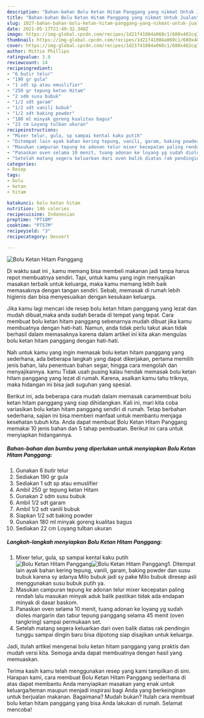 ```yaml
---
description: "Bahan-bahan Bolu Ketan Hitam Panggang yang nikmat Untuk Jualan"
title: "Bahan-bahan Bolu Ketan Hitam Panggang yang nikmat Untuk Jualan"
slug: 1027-bahan-bahan-bolu-ketan-hitam-panggang-yang-nikmat-untuk-jualan
date: 2021-05-17T21:49:32.340Z
image: https://img-global.cpcdn.com/recipes/1d21f41084a060c1/680x482cq70/bolu-ketan-hitam-panggang-foto-resep-utama.jpg
thumbnail: https://img-global.cpcdn.com/recipes/1d21f41084a060c1/680x482cq70/bolu-ketan-hitam-panggang-foto-resep-utama.jpg
cover: https://img-global.cpcdn.com/recipes/1d21f41084a060c1/680x482cq70/bolu-ketan-hitam-panggang-foto-resep-utama.jpg
author: Mittie Phillips
ratingvalue: 3.9
reviewcount: 14
recipeingredient:
- "6 butir telur"
- "190 gr gula"
- "1 sdt sp atau emuslifier"
- "250 gr tepung ketan Hitam"
- "2 sdm susu bubuk"
- "1/2 sdt garam"
- "1/2 sdt vanili bubuk"
- "1/2 sdt baking powder"
- "180 ml minyak goreng kualitas bagus"
- "22 cm Loyang tulban ukuran"
recipeinstructions:
- "Mixer telur, gula, sp sampai kental kaku putih"
- "Ditempat lain ayak bahan kering tepung, vanili, garam, baking powder dan susu bubuk karena sy adanya Milo bubuk jadi sy pake Milo bubuk diresep asli menggunakan susu bubuk putih ya."
- "Masukan campuran tepung ke adonan telur mixer kecepatan paling rendah lalu masukan minyak aduk balik pastikan tidak ada endapan minyak di dasar baskom."
- "Panaskan oven selama 10 menit, tuang adonan ke loyang yg sudah dioles margarin dan tabur tepung panggang selama 45 menit (oven tangkring) sampai permukaan set."
- "Setelah matang segera keluarkan dari oven balik diatas rak pendingin tunggu sampai dingin baru bisa dipotong siap disajikan untuk keluarga."
categories:
- Resep
tags:
- bolu
- ketan
- hitam

katakunci: bolu ketan hitam 
nutrition: 146 calories
recipecuisine: Indonesian
preptime: "PT18M"
cooktime: "PT57M"
recipeyield: "3"
recipecategory: Dessert

---
```



![Bolu Ketan Hitam Panggang](https://img-global.cpcdn.com/recipes/1d21f41084a060c1/680x482cq70/bolu-ketan-hitam-panggang-foto-resep-utama.jpg)

Di waktu  saat ini , kamu memang bisa membeli makanan jadi tanpa harus repot membuatnya sendiri. Tapi, untuk kamu yang ingin menyajikan masakan terbaik untuk keluarga, maka kamu memang lebih baik memasaknya dengan tangan sendiri. Sebab, memasak di rumah lebih higienis dan bisa menyesuaikan dengan kesukaan keluarga.

Jika kamu lagi mencari ide resep bolu ketan hitam panggang yang lezat dan mudah dibuat,maka anda sudah berada di tempat yang tepat. Cara membuat bolu ketan hitam panggang  sebenarnya mudah dibuat jika kamu membuatnya dengan hati-hati. Namun, anda tidak perlu takut akan tidak berhasil dalam memasaknya 
karena dalam artikel ini kita akan mengulas bolu ketan hitam panggang dengan hati-hati.  



Nah untuk kamu yang ingin memasak bolu ketan hitam panggang yang sederhana, ada beberapa langkah yang dapat dikerjakan, pertama memilih jenis bahan, lalu penentuan bahan segar, hingga cara mengolah dan menyajikannya. kamu Tidak usah pusing kalau hendak memasak bolu ketan hitam panggang yang lezat di rumah. Karena, asalkan kamu  tahu triknya, maka hidangan ini bisa jadi suguhan yang spesial.

Berikut ini, ada beberapa cara mudah dalam memasak caramembuat bolu ketan hitam panggang yang siap dihidangkan. Kali ini, mari kita coba variasikan bolu ketan hitam panggang sendiri di rumah. Tetap berbahan sederhana, sajian ini bisa memberi manfaat untuk membantu menjaga kesehatan tubuh kita. Anda dapat membuat Bolu Ketan Hitam Panggang memakai 10 jenis bahan dan 5 tahap pembuatan. Berikut ini cara untuk menyiapkan hidangannya.

<!--inarticleads1-->

##### Bahan-bahan dan bumbu yang diperlukan untuk menyiapkan Bolu Ketan Hitam Panggang:

1. Gunakan 6 butir telur
1. Sediakan 190 gr gula
1. Sediakan 1 sdt sp atau emuslifier
1. Ambil 250 gr tepung ketan Hitam
1. Gunakan 2 sdm susu bubuk
1. Ambil 1/2 sdt garam
1. Ambil 1/2 sdt vanili bubuk
1. Siapkan 1/2 sdt baking powder
1. Gunakan 180 ml minyak goreng kualitas bagus
1. Sediakan 22 cm Loyang tulban ukuran




<!--inarticleads2-->

##### Langkah-langkah menyiapkan Bolu Ketan Hitam Panggang:

1. Mixer telur, gula, sp sampai kental kaku putih
<img src="https://img-global.cpcdn.com/steps/bd2dddd31f46e62b/160x128cq70/bolu-ketan-hitam-panggang-langkah-memasak-1-foto.jpg" alt="Bolu Ketan Hitam Panggang"><img src="https://img-global.cpcdn.com/steps/2bf1e2f2bd7010f9/160x128cq70/bolu-ketan-hitam-panggang-langkah-memasak-1-foto.jpg" alt="Bolu Ketan Hitam Panggang">1. Ditempat lain ayak bahan kering tepung, vanili, garam, baking powder dan susu bubuk karena sy adanya Milo bubuk jadi sy pake Milo bubuk diresep asli menggunakan susu bubuk putih ya.
1. Masukan campuran tepung ke adonan telur mixer kecepatan paling rendah lalu masukan minyak aduk balik pastikan tidak ada endapan minyak di dasar baskom.
1. Panaskan oven selama 10 menit, tuang adonan ke loyang yg sudah dioles margarin dan tabur tepung panggang selama 45 menit (oven tangkring) sampai permukaan set.
1. Setelah matang segera keluarkan dari oven balik diatas rak pendingin tunggu sampai dingin baru bisa dipotong siap disajikan untuk keluarga.




Jadi, itulah artikel mengenai  bolu ketan hitam panggang  yang praktis dan mudah versi kita. Semoga anda dapat membuatnya dengan hasil yang memuaskan. 

Terima kasih kamu telah menggunakan resep yang kami tampilkan di sini. Harapan kami, cara membuat  Bolu Ketan Hitam Panggang sederhana di atas dapat membantu Anda menyiapkan masakan yang enak untuk keluarga/teman maupun menjadi inspirasi bagi Anda yang berkeinginan untuk berjualan makanan. Bagaimana? Mudah bukan? Itulah cara membuat bolu ketan hitam panggang yang bisa Anda lakukan di rumah. Selamat mencoba!

